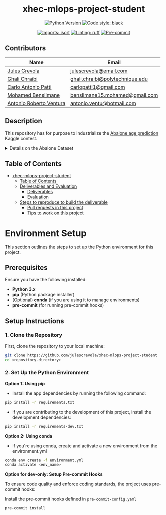 <div align="center">

# xhec-mlops-project-student

[![Python Version](https://img.shields.io/badge/python-3.9%20%7C%203.10-blue.svg)]()
[![Code style: black](https://img.shields.io/badge/code%20style-black-000000.svg)](https://github.com/psf/black)

[![Imports: isort](https://img.shields.io/badge/%20imports-isort-%231674b1?style=flat&labelColor=ef8336)](https://pycqa.github.io/isort/)
[![Linting: ruff](https://img.shields.io/endpoint?url=https://raw.githubusercontent.com/charliermarsh/ruff/main/assets/badge/v2.json)](https://github.com/astral-sh/ruff)
[![Pre-commit](https://img.shields.io/badge/pre--commit-enabled-informational?logo=pre-commit&logoColor=white)](https://github.com/artefactory/xhec-mlops-project-student/blob/main/.pre-commit-config.yaml)
</div>

## Contributors

| Name                     | Email                                      |
|--------------------------|--------------------------------------------|
| [Jules Crevola](mailto:julescrevola@email.com)       | julescrevola@email.com           |
| [Ghali Chraibi](mailto:ghali.chraibi@polytechnique.edu) | ghali.chraibi@polytechnique.edu  |
| [Carlo Antonio Patti](mailto:carlopatti1@gmail.com)  | carlopatti1@gmail.com            |
| [Mohamed Benslimane](mailto:benslimane15.mohamed@gmail.com) | benslimane15.mohamed@gmail.com   |
| [Antonio Roberto Ventura](mailto:antonio.ventu@hotmail.com) | antonio.ventu@hotmail.com        |

## Description

This repository has for purpose to industrialize the [Abalone age prediction](https://www.kaggle.com/datasets/rodolfomendes/abalone-dataset) Kaggle contest.

<details>
<summary>Details on the Abalone Dataset</summary>

The age of abalone is determined by cutting the shell through the cone, staining it, and counting the number of rings through a microscope -- a boring and time-consuming task. Other measurements, which are easier to obtain, are used to predict the age.

**Goal**: predict the age of abalone (column "Rings") from physical measurements ("Shell weight", "Diameter", etc...)

You can download the dataset on the [Kaggle page](https://www.kaggle.com/datasets/rodolfomendes/abalone-dataset)

</details>

## Table of Contents

- [xhec-mlops-project-student](#xhec-mlops-project-student)
  - [Table of Contents](#table-of-contents)
  - [Deliverables and Evaluation](#deliverables-and-evaluation)
    - [Deliverables](#deliverables)
    - [Evaluation](#evaluation)
  - [Steps to reproduce to build the deliverable](#steps-to-reproduce-to-build-the-deliverable)
    - [Pull requests in this project](#pull-requests-in-this-project)
    - [Tips to work on this project](#tips-to-work-on-this-project)

# Environment Setup

This section outlines the steps to set up the Python environment for this project.

## Prerequisites
Ensure you have the following installed:
- **Python 3.x**
- **pip** (Python package installer)
- (Optional) **conda** (if you are using it to manage environments)
- **pre-commit** (for running pre-commit hooks)

## Setup Instructions

### 1. Clone the Repository

First, clone the repository to your local machine:

```bash
git clone https://github.com/julescrevola/xhec-mlops-project-student
cd <repository-directory>
```

### 2. Set Up the Python Environment

**Option 1: Using pip**

- Install the app dependencies by running the following command:
```bash
pip install -r requirements.txt
```

- If you are contributing to the development of this project, install the development dependencies:
```bash
pip install -r requirements-dev.txt
```

**Option 2: Using conda**

- If you're using conda, create and activate a new environment from the environment.yml 
```bash
conda env create -f environment.yml
conda activate <env_name>
```

**Option for dev-only: Setup Pre-commit Hooks**

To ensure code quality and enforce coding standards, the project uses pre-commit hooks:

Install the pre-commit hooks defined in ```pre-commit-config.yaml```
```bash
pre-commit install
```